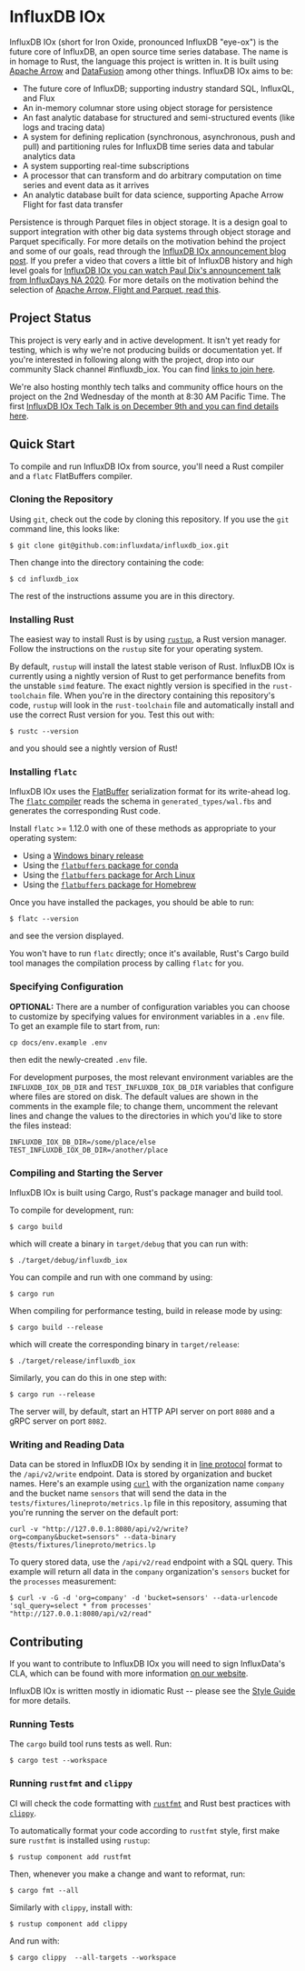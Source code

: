 # InfluxDB IOx

InfluxDB IOx (short for Iron Oxide, pronounced InfluxDB "eye-ox") is the future core of InfluxDB, an open source time series database. 
The name is in homage to Rust, the language this project is written in. 
It is built using [Apache Arrow](https://arrow.apache.org/) and [DataFusion](https://arrow.apache.org/blog/2019/02/04/datafusion-donation/) among other things. 
InfluxDB IOx aims to be:

* The future core of InfluxDB; supporting industry standard SQL, InfluxQL, and Flux
* An in-memory columnar store using object storage for persistence
* An fast analytic database for structured and semi-structured events (like logs and tracing data)
* A system for defining replication (synchronous, asynchronous, push and pull) and partitioning rules for InfluxDB time series data and tabular analytics data
* A system supporting real-time subscriptions
* A processor that can transform and do arbitrary computation on time series and event data as it arrives
* An analytic database built for data science, supporting Apache Arrow Flight for fast data transfer

Persistence is through Parquet files in object storage. 
It is a design goal to support integration with other big data systems through object storage and Parquet specifically. 
For more details on the motivation behind the project and some of our goals, read through the [InfluxDB IOx announcement blog post](https://www.influxdata.com/blog/announcing-influxdb-iox/). 
If you prefer a video that covers a little bit of InfluxDB history and high level goals for [InfluxDB IOx you can watch Paul Dix's announcement talk from InfluxDays NA 2020](https://www.youtube.com/watch?v=pnwkAAyMp18). 
For more details on the motivation behind the selection of [Apache Arrow, Flight and Parquet, read this](https://www.influxdata.com/blog/apache-arrow-parquet-flight-and-their-ecosystem-are-a-game-changer-for-olap/).

## Project Status

This project is very early and in active development. It isn't yet ready for testing, which is why we're not producing builds or documentation yet. If you're interested in following along with the project, drop into our community Slack channel #influxdb_iox. You can find [links to join here](https://community.influxdata.com/).

We're also hosting monthly tech talks and community office hours on the project on the 2nd Wednesday of the month at 8:30 AM Pacific Time. The first [InfluxDB IOx Tech Talk is on December 9th and you can find details here](https://www.influxdata.com/community-showcase/influxdb-tech-talks/).

## Quick Start

To compile and run InfluxDB IOx from source, you'll need a Rust compiler and a `flatc` FlatBuffers
compiler.

### Cloning the Repository

Using `git`, check out the code by cloning this repository. If you use the `git` command line, this
looks like:

```
$ git clone git@github.com:influxdata/influxdb_iox.git
```

Then change into the directory containing the code:

```
$ cd influxdb_iox
```

The rest of the instructions assume you are in this directory.

### Installing Rust

The easiest way to install Rust is by using [`rustup`], a Rust version manager.
Follow the instructions on the `rustup` site for your operating system.

[`rustup`]: https://rustup.rs/

By default, `rustup` will install the latest stable verison of Rust. InfluxDB IOx is currently
using a nightly version of Rust to get performance benefits from the unstable `simd` feature. The
exact nightly version is specified in the `rust-toolchain` file. When you're in the directory
containing this repository's code, `rustup` will look in the `rust-toolchain` file and
automatically install and use the correct Rust version for you. Test this out with:

```
$ rustc --version
```

and you should see a nightly version of Rust!

### Installing `flatc`

InfluxDB IOx uses the [FlatBuffer] serialization format for its write-ahead log. The [`flatc`
compiler] reads the schema in `generated_types/wal.fbs` and generates the corresponding Rust code.

Install `flatc` >= 1.12.0 with one of these methods as appropriate to your operating system:

- Using a [Windows binary release]
- Using the [`flatbuffers` package for conda]
- Using the [`flatbuffers` package for Arch Linux]
- Using the [`flatbuffers` package for Homebrew]

Once you have installed the packages, you should be able to run:

```
$ flatc --version
```

and see the version displayed.

You won't have to run `flatc` directly; once it's available, Rust's Cargo build tool manages the
compilation process by calling `flatc` for you.

[FlatBuffer]: https://google.github.io/flatbuffers/
[`flatc` compiler]: https://google.github.io/flatbuffers/flatbuffers_guide_using_schema_compiler.html
[Windows binary release]: https://github.com/google/flatbuffers/releases
[`flatbuffers` package for conda]: https://anaconda.org/conda-forge/flatbuffers
[`flatbuffers` package for Arch Linux]: https://www.archlinux.org/packages/community/x86_64/flatbuffers/
[`flatbuffers` package for Homebrew]: https://github.com/Homebrew/homebrew-core/blob/HEAD/Formula/flatbuffers.rb

### Specifying Configuration

**OPTIONAL:** There are a number of configuration variables you can choose to customize by
specifying values for environment variables in a `.env` file. To get an example file to start from,
run:

```
cp docs/env.example .env
```

then edit the newly-created `.env` file.

For development purposes, the most relevant environment variables are the `INFLUXDB_IOX_DB_DIR` and
`TEST_INFLUXDB_IOX_DB_DIR` variables that configure where files are stored on disk. The default
values are shown in the comments in the example file; to change them, uncomment the relevant lines
and change the values to the directories in which you'd like to store the files instead:

```
INFLUXDB_IOX_DB_DIR=/some/place/else
TEST_INFLUXDB_IOX_DB_DIR=/another/place
```

### Compiling and Starting the Server

InfluxDB IOx is built using Cargo, Rust's package manager and build tool.

To compile for development, run:

```
$ cargo build
```

which will create a binary in `target/debug` that you can run with:

```
$ ./target/debug/influxdb_iox
```

You can compile and run with one command by using:

```
$ cargo run
```

When compiling for performance testing, build in release mode by using:

```
$ cargo build --release
```

which will create the corresponding binary in `target/release`:

```
$ ./target/release/influxdb_iox
```

Similarly, you can do this in one step with:

```
$ cargo run --release
```

The server will, by default, start an HTTP API server on port `8080` and a gRPC server on port
`8082`.

### Writing and Reading Data

Data can be stored in InfluxDB IOx by sending it in [line protocol] format to the `/api/v2/write`
endpoint. Data is stored by organization and bucket names. Here's an example using [`curl`] with
the organization name `company` and the bucket name `sensors` that will send the data in the
`tests/fixtures/lineproto/metrics.lp` file in this repository, assuming that you're running the
server on the default port:

```
curl -v "http://127.0.0.1:8080/api/v2/write?org=company&bucket=sensors" --data-binary @tests/fixtures/lineproto/metrics.lp
```

[line protocol]: https://docs.influxdata.com/influxdb/v2.0/reference/syntax/line-protocol/
[`curl`]: https://curl.se/

To query stored data, use the `/api/v2/read` endpoint with a SQL query. This example will return
all data in the `company` organization's `sensors` bucket for the `processes` measurement:

```
$ curl -v -G -d 'org=company' -d 'bucket=sensors' --data-urlencode 'sql_query=select * from processes' "http://127.0.0.1:8080/api/v2/read"
```

## Contributing

If you want to contribute to InfluxDB IOx you will need to sign InfluxData's CLA, which can be
found with more information [on our website].

[on our website]: https://www.influxdata.com/legal/cla/

InfluxDB IOx is written mostly in idiomatic Rust -- please see the [Style Guide] for more details.

[Style Guide]: docs/style_guide.md

### Running Tests

The `cargo` build tool runs tests as well. Run:

```
$ cargo test --workspace
```

### Running `rustfmt` and `clippy`

CI will check the code formatting with [`rustfmt`] and Rust best practices with [`clippy`].

To automatically format your code according to `rustfmt` style, first make sure `rustfmt` is installed using `rustup`:

```
$ rustup component add rustfmt
```

Then, whenever you make a change and want to reformat, run:

```
$ cargo fmt --all
```

Similarly with `clippy`, install with:

```
$ rustup component add clippy
```

And run with:

```
$ cargo clippy  --all-targets --workspace
```

[`rustfmt`]: https://github.com/rust-lang/rustfmt
[`clippy`]: https://github.com/rust-lang/rust-clippy
